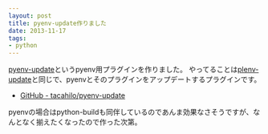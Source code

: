 ```yaml
---
layout: post
title: pyenv-update作りました
date: 2013-11-17
tags:
- python
---
```

[pyenv-update](https://github.com/tacahilo/pyenv-update)というpyenv用プラグインを作りました。
やってることは[plenv-update](https://github.com/tacahilo/plenv-update)と同じで、pyenvとそのプラグインをアップデートするプラグインです。

* [GitHub - tacahilo/pyenv-update](https://github.com/tacahilo/pyenv-update)

pyenvの場合はpython-buildも同伴しているのであんま効果なさそうですが、なんとなく揃えたくなったので作った次第。
